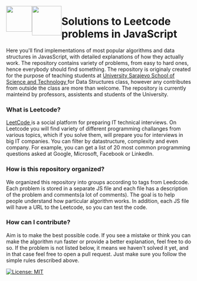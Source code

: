 <p> 
<img src="https://upload.wikimedia.org/wikipedia/commons/thumb/9/99/Unofficial_JavaScript_logo_2.svg/480px-Unofficial_JavaScript_logo_2.svg.png" height="70px" style="float: left;">
<img src="https://pbs.twimg.com/profile_images/541238914766217216/gFDUefgw.png" height="80px" style="float: left;">
</p>

<h1> Solutions to Leetcode problems in JavaScript </h1>
Here you'll find implementations of most popular algorithms and data structures in JavasScript, with detailed explanations of how they actually work. The repository contains variety of problems, from easy to hard ones, hence everybody should find something. The repository is originaly created for the purpose of teaching students at <a href="http://ssst.edu.ba/" target="_blank"> University Sarajevo School of Science and Technology </a> for Data Structures class, however any contributes from outside the class are more than welcome. The repository is currently mainteind by professors, assistents and students of the University. 

<h3> What is Leetcode? </h3>
<a href="https://leetcode.com/" target="_blank"> LeetCode </a> is a social platform for preparing IT technical interviews. On Leetcode you will find variety of different programming challanges from various topics, which if you solve them, will prepare you for interviews in big IT companies. You can filter by datastructure, complexity and even company. For example, you can get a list of 20 most common programming questions asked at Google, Microsoft, Facebook or LinkedIn.

<h3> How is this repository organized? </h3>
We organized this repository into groups according to tags from Leedcode. Each problem is stored in a separate JS file and each file has a description of the problem and comments(a lot of comments). The goal is to help people understand how particular algorithm works. In addition, each JS file will have a URL to the Leetcode, so you can test the code.  

<h3> How can I contribute? </h3>
Aim is to make the best possible code. If you see a mistake or think you can make the algorithm run faster or provide a better explanation, feel free to do so. If the problem is not listed below, it means we haven't solved it yet, and in that case feel free to open a pull request. Just make sure you follow the simple rules described above. 

[![License: MIT](https://img.shields.io/badge/License-MIT-yellow.svg)](https://opensource.org/licenses/MIT)

